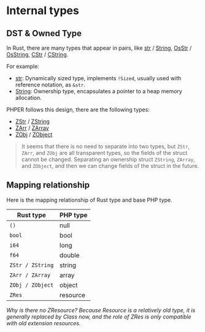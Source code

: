 # Internal types

## DST & Owned Type

In Rust, there are many types that appear in pairs, like [str](str) / [String](String),
[OsStr](std::ffi::OsStr) / [OsString](std::ffi::OsString),
[CStr](std::ffi::CStr) / [CString](std::ffi::CString).

For example:

- [str](str): Dynamically sized type, implements `!Sized`, usually used with reference
  notation, as `&str`.
- [String](String): Ownership type, encapsulates a pointer to a heap memory allocation.

PHPER follows this design, there are the following types:

- [ZStr](phper::strings::ZStr) / [ZString](phper::strings::ZString)
- [ZArr](phper::arrays::ZArr) / [ZArray](phper::arrays::ZArray)
- [ZObj](phper::objects::ZObj) / [ZObject](phper::objects::ZObject)

> It seems that there is no need to separate into two types, but `ZStr`,
> `ZArr`, and `ZObj` are all transparent types, so the fields of the struct
> cannot be changed. Separating an ownership struct `ZString`, `ZArray`,
> and `ZObject`, and then we can change fields of the struct in the future.

## Mapping relationship

Here is the mapping relationship of Rust type and base PHP type.

| Rust type        | PHP type |
| ---------------- | -------- |
| `()`             | null     |
| `bool`           | bool     |
| `i64`            | long     |
| `f64`            | double   |
| `ZStr / ZString` | string   |
| `ZArr / ZArray`  | array    |
| `ZObj / ZObject` | object   |
| `ZRes`           | resource |

*Why is there no ZResource? Because Resource is a relatively old type, it*
*is generally replaced by Class now, and the role of ZRes is only compatible*
*with old extension resources.*
